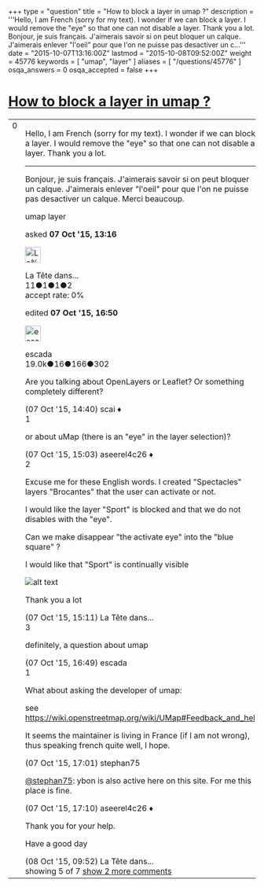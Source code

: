 +++
type = "question"
title = "How to block a layer in umap ?"
description = '''Hello, I am French (sorry for my text). I wonder if we can block a layer. I would remove the &quot;eye&quot; so that one can not disable a layer. Thank you a lot.  Bonjour, je suis français. J&#x27;aimerais savoir si on peut bloquer un calque. J&#x27;aimerais enlever &quot;l&#x27;oeil&quot; pour que l&#x27;on ne puisse pas desactiver un c...'''
date = "2015-10-07T13:16:00Z"
lastmod = "2015-10-08T09:52:00Z"
weight = 45776
keywords = [ "umap", "layer" ]
aliases = [ "/questions/45776" ]
osqa_answers = 0
osqa_accepted = false
+++

<div class="headNormal">

# [How to block a layer in umap ?](/questions/45776/how-to-block-a-layer-in-umap)

</div>

<div id="main-body">

<div id="askform">

<table id="question-table" style="width:100%;">
<colgroup>
<col style="width: 50%" />
<col style="width: 50%" />
</colgroup>
<tbody>
<tr>
<td style="width: 30px; vertical-align: top"><div class="vote-buttons">
<span id="post-45776-upvote" class="ajax-command post-vote up" rel="nofollow" title="I like this post (click again to cancel)"> </span>
<div id="post-45776-score" class="post-score" title="current number of votes">
0
</div>
<span id="post-45776-downvote" class="ajax-command post-vote down" rel="nofollow" title="I dont like this post (click again to cancel)"> </span> <span id="favorite-mark" class="ajax-command favorite-mark" rel="nofollow" title="mark/unmark this question as favorite (click again to cancel)"> </span>
<div id="favorite-count" class="favorite-count">
&#10;</div>
</div></td>
<td><div id="item-right">
<div class="question-body">
<p>Hello, I am French (sorry for my text). I wonder if we can block a layer. I would remove the "eye" so that one can not disable a layer. Thank you a lot.</p>
<hr />
<p>Bonjour, je suis français. J'aimerais savoir si on peut bloquer un calque. J'aimerais enlever "l'oeil" pour que l'on ne puisse pas desactiver un calque. Merci beaucoup.</p>
</div>
<div id="question-tags" class="tags-container tags">
<span class="post-tag tag-link-umap" rel="tag" title="see questions tagged &#39;umap&#39;">umap</span> <span class="post-tag tag-link-layer" rel="tag" title="see questions tagged &#39;layer&#39;">layer</span>
</div>
<div id="question-controls" class="post-controls">
&#10;</div>
<div class="post-update-info-container">
<div class="post-update-info post-update-info-user">
<p>asked <strong>07 Oct '15, 13:16</strong></p>
<img src="https://secure.gravatar.com/avatar/ad0ab128c29ea98edb60027674c58746?s=32&amp;d=identicon&amp;r=g" class="gravatar" width="32" height="32" alt="La%20T%C3%AAte%20dans%20le%20Local&#39;s gravatar image" />
<p><span>La Tête dans...</span><br />
<span class="score" title="11 reputation points">11</span><span title="1 badges"><span class="badge1">●</span><span class="badgecount">1</span></span><span title="1 badges"><span class="silver">●</span><span class="badgecount">1</span></span><span title="2 badges"><span class="bronze">●</span><span class="badgecount">2</span></span><br />
<span class="accept_rate" title="Rate of the user&#39;s accepted answers">accept rate:</span> <span title="La Tête dans le Local has no accepted answers">0%</span></p>
</div>
<div class="post-update-info post-update-info-edited">
<p><span> edited <strong>07 Oct '15, 16:50</strong> </span></p>
<img src="https://secure.gravatar.com/avatar/813a136afe7d4c95fd5bccdd78705e0e?s=32&amp;d=identicon&amp;r=g" class="gravatar" width="32" height="32" alt="escada&#39;s gravatar image" />
<p><span>escada</span><br />
<span class="score" title="19043 reputation points"><span>19.0k</span></span><span title="16 badges"><span class="badge1">●</span><span class="badgecount">16</span></span><span title="166 badges"><span class="silver">●</span><span class="badgecount">166</span></span><span title="302 badges"><span class="bronze">●</span><span class="badgecount">302</span></span></p>
</div>
</div>
<div id="comments-container-45776" class="comments-container">
<span id="45778"></span>
<div id="comment-45778" class="comment">
<div id="post-45778-score" class="comment-score">
&#10;</div>
<div class="comment-text">
<p>Are you talking about OpenLayers or Leaflet? Or something completely different?</p>
</div>
<div id="comment-45778-info" class="comment-info">
<span class="comment-age">(07 Oct '15, 14:40)</span> <span class="comment-user userinfo">scai ♦</span>
</div>
</div>
<span id="45780"></span>
<div id="comment-45780" class="comment">
<div id="post-45780-score" class="comment-score">
1
</div>
<div class="comment-text">
<p>or about uMap (there is an "eye" in the layer selection)?</p>
</div>
<div id="comment-45780-info" class="comment-info">
<span class="comment-age">(07 Oct '15, 15:03)</span> <span class="comment-user userinfo">aseerel4c26 ♦</span>
</div>
</div>
<span id="45782"></span>
<div id="comment-45782" class="comment">
<div id="post-45782-score" class="comment-score">
2
</div>
<div class="comment-text">
<p>Excuse me for these English words. I created "Spectacles" layers "Brocantes" that the user can activate or not.</p>
<p>I would like the layer "Sport" is blocked and that we do not disables with the "eye".</p>
<p>Can we make disappear "the activate eye" into the "blue square" ?</p>
<p>I would like that "Sport" is continually visible</p>
<p><img src="/upfiles/ScreenShot141.jpg" alt="alt text" /></p>
<p>Thank you a lot</p>
</div>
<div id="comment-45782-info" class="comment-info">
<span class="comment-age">(07 Oct '15, 15:11)</span> <span class="comment-user userinfo">La Tête dans...</span>
</div>
</div>
<span id="45786"></span>
<div id="comment-45786" class="comment">
<div id="post-45786-score" class="comment-score">
3
</div>
<div class="comment-text">
<p>definitely, a question about umap</p>
</div>
<div id="comment-45786-info" class="comment-info">
<span class="comment-age">(07 Oct '15, 16:49)</span> <span class="comment-user userinfo">escada</span>
</div>
</div>
<span id="45788"></span>
<div id="comment-45788" class="comment">
<div id="post-45788-score" class="comment-score">
1
</div>
<div class="comment-text">
<p>What about asking the developer of umap:</p>
<p>see <a href="https://wiki.openstreetmap.org/wiki/UMap#Feedback_and_help">https://wiki.openstreetmap.org/wiki/UMap#Feedback_and_help</a></p>
<p>It seems the maintainer is living in France (if I am not wrong), thus speaking french quite well, I hope.</p>
</div>
<div id="comment-45788-info" class="comment-info">
<span class="comment-age">(07 Oct '15, 17:01)</span> <span class="comment-user userinfo">stephan75</span>
</div>
</div>
<span id="45789"></span>
<div id="comment-45789" class="comment not_top_scorer">
<div id="post-45789-score" class="comment-score">
&#10;</div>
<div class="comment-text">
<p><a href="https://help.openstreetmap.org/users/99/stephan75"></a><a href="https://help.openstreetmap.org/users/99/stephan75">@stephan75</a>: <span>ybon</span> is also active here on this site. For me this place is fine.</p>
</div>
<div id="comment-45789-info" class="comment-info">
<span class="comment-age">(07 Oct '15, 17:10)</span> <span class="comment-user userinfo">aseerel4c26 ♦</span>
</div>
</div>
<span id="45799"></span>
<div id="comment-45799" class="comment not_top_scorer">
<div id="post-45799-score" class="comment-score">
&#10;</div>
<div class="comment-text">
<p>Thank you for your help.</p>
<p>Have a good day</p>
</div>
<div id="comment-45799-info" class="comment-info">
<span class="comment-age">(08 Oct '15, 09:52)</span> <span class="comment-user userinfo">La Tête dans...</span>
</div>
</div>
</div>
<div id="comment-tools-45776" class="comment-tools">
<span class="comments-showing"> showing 5 of 7 </span> <a href="#" class="show-all-comments-link">show 2 more comments</a>
</div>
<div class="clear">
&#10;</div>
<div id="comment-45776-form-container" class="comment-form-container">
&#10;</div>
<div class="clear">
&#10;</div>
</div></td>
</tr>
</tbody>
</table>

</div>

</div>

